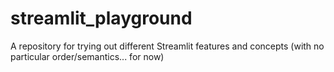 # streamlit_playground

A repository for trying out different Streamlit features and concepts (with no particular order/semantics... for now)